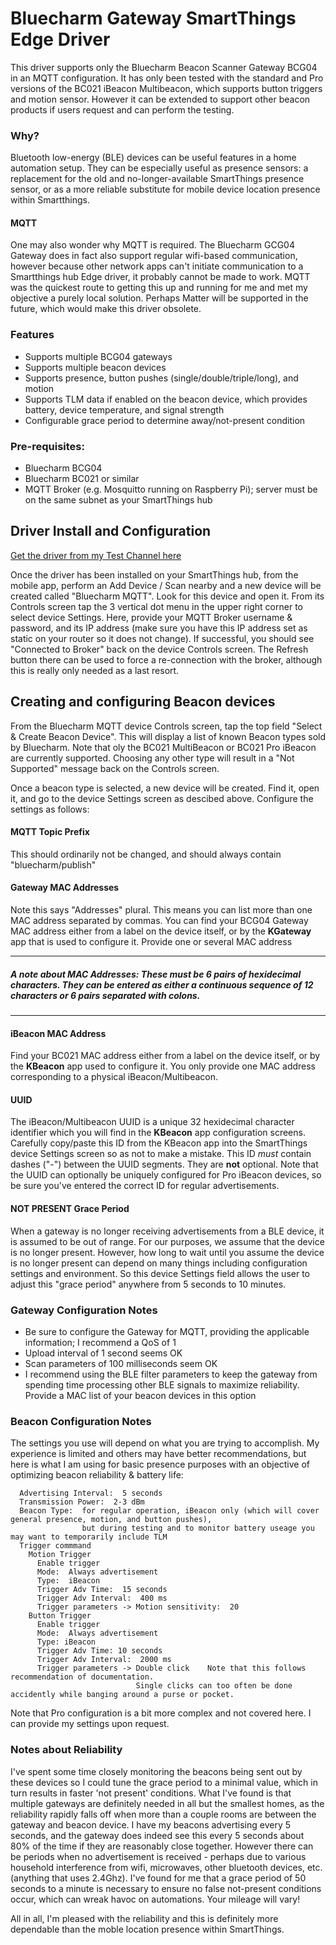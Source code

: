 # Bluecharm Gateway SmartThings Edge Driver

This driver supports only the Bluecharm Beacon Scanner Gateway BCG04 in an MQTT configuration.  It has only been tested with the standard and Pro versions of the BC021 iBeacon Multibeacon, which supports button triggers and motion sensor.  However it can be extended to support other beacon products if users request and can perform the testing.

### Why?
Bluetooth low-energy (BLE) devices can be useful features in a home automation setup.  They can be especially useful as presence sensors:  a replacement for the old and no-longer-available SmartThings presence sensor, or as a more reliable substitute for mobile device location presence within Smartthings.

#### MQTT
One may also wonder why MQTT is required.  The Bluecharm GCG04 Gateway does in fact also support regular wifi-based communication, however because other network apps can't initiate communication to a Smartthings hub Edge driver, it probably cannot be made to work.  MQTT was the quickest route to getting this up and running for me and met my objective a purely local solution.  Perhaps Matter will be supported in the future, which would make this driver obsolete.

### Features
- Supports multiple BCG04 gateways
- Supports multiple beacon devices
- Supports presence, button pushes (single/double/triple/long), and motion
- Supports TLM data if enabled on the beacon device, which provides battery, device temperature, and signal strength
- Configurable grace period to determine away/not-present condition

### Pre-requisites:
- Bluecharm BCG04
- Bluecharm BC021 or similar
- MQTT Broker (e.g. Mosquitto running on Raspberry Pi); server must be on the same subnet as your SmartThings hub

## Driver Install and Configuration
[Get the driver from my Test Channel here](https://bestow-regional.api.smartthings.com/invite/Q1jP7BqnNNlL)

Once the driver has been installed on your SmartThings hub, from the mobile app, perform an Add Device / Scan nearby and a new device will be created called "Bluecharm MQTT".  Look for this device and open it.  From its Controls screen tap the 3 vertical dot menu in the upper right corner to select device Settings.  Here, provide your MQTT Broker username & password, and its IP address (make sure you have this IP address set as static on your router so it does not change).  If successful, you should see "Connected to Broker" back on the device Controls screen.  The Refresh button there can be used to force a re-connection with the broker, although this is really only needed as a last resort.

## Creating and configuring Beacon devices
From the Bluecharm MQTT device Controls screen, tap the top field "Select & Create Beacon Device".  This will display a list of known Beacon types sold by Bluecharm.  Note that oly the BC021 MultiBeacon or BC021 Pro iBeacon are currently supported.  Choosing any other type will result in a "Not Supported" message back on the Controls screen.

Once a beacon type is selected, a new device will be created.  Find it, open it, and go to the device Settings screen as descibed above.
Configure the settings as follows:

#### MQTT Topic Prefix
This should ordinarily not be changed, and should always contain "bluecharm/publish"

#### Gateway MAC Addresses
Note this says "Addresses" plural.  This means you can list more than one MAC address separated by commas.  You can find your BCG04 Gateway MAC address either from a label on the device itself, or by the **KGateway** app that is used to configure it.  Provide one or several MAC address

---
##### A note about MAC Addresses:  These must be 6 pairs of hexidecimal characters.  They can be entered as either a continuous sequence of 12 characters or 6 pairs separated with colons.
---

#### iBeacon MAC Address
Find your BC021 MAC address either from a label on the device itself, or by the **KBeacon** app used to configure it.  You only provide one MAC address corresponding to a physical iBeacon/Multibeacon.

#### UUID
The iBeacon/Multibeacon UUID is a unique 32 hexidecimal character identifier which you will find in the **KBeacon** app configuration screens.  Carefully copy/paste this ID from the KBeacon app into the SmartThings device Settings screen so as not to make a mistake.  This ID *must* contain dashes ("-") between the UUID segments.  They are **not** optional.  Note that the UUID can optionally be uniquely configured for Pro iBeacon devices, so be sure you've entered the correct ID for regular advertisements.

#### NOT PRESENT Grace Period
When a gateway is no longer receiving advertisements from a BLE device, it is assumed to be out of range.  For our purposes, we assume that the device is no longer present.  However, how long to wait until you assume the device is no longer present can depend on many things including configuration settings and environment.  So this device Settings field allows the user to adjust this "grace period" anywhere from 5 seconds to 10 minutes.


### Gateway Configuration Notes
- Be sure to configure the Gateway for MQTT, providing the applicable information; I recommend a QoS of 1
- Upload interval of 1 second seems OK
- Scan parameters of 100 milliseconds seem OK
- I recommend using the BLE filter parameters to keep the gateway from spending time processing other BLE signals to maximize reliability.  Provide a MAC list of your beacon devices in this option

### Beacon Configuration Notes
The settings you use will depend on what you are trying to accomplish.  My experience is limited and others may have better recommendations, but here is what I am using for basic presence purposes with an objective of optimizing beacon reliability & battery life:
```
  Advertising Interval:  5 seconds
  Transmission Power:  2-3 dBm
  Beacon Type:  for regular operation, iBeacon only (which will cover general presence, motion, and button pushes),
                but during testing and to monitor battery useage you may want to temporarily include TLM
  Trigger commmand
    Motion Trigger
      Enable trigger
      Mode:  Always advertisement
      Type:  iBeacon
      Trigger Adv Time:  15 seconds
      Trigger Adv Interval:  400 ms
      Trigger parameters -> Motion sensitivity:  20
    Button Trigger
      Enable trigger
      Mode:  Always advertisement
      Type: iBeacon
      Trigger Adv Time: 10 seconds
      Trigger Adv Interval:  2000 ms
      Trigger parameters -> Double click    Note that this follows recommendation of documentation.
                            Single clicks can too often be done accidently while banging around a purse or pocket.
```
Note that Pro configuration is a bit more complex and not covered here.  I can provide my settings upon request.

### Notes about Reliability
I've spent some time closely monitoring the beacons being sent out by these devices so I could tune the grace period to a minimal value, which in turn results in faster 'not present' conditions.  What I've found is that multiple gateways are definitely needed in all but the smallest homes, as the reliability rapidly falls off when more than a couple rooms are between the gateway and beacon device.  I have my beacons advertising every 5 seconds, and the gateway does indeed see this every 5 seconds about 80% of the time if they are reasonably close together.  However there can be periods when no advertisement is received - perhaps due to various household interference from wifi, microwaves, other bluetooth devices, etc. (anything that uses 2.4Ghz).  I've found for me that a grace period of 50 seconds to a minute is necessary to ensure no false not-present conditions occur, which can wreak havoc on automations.  Your mileage will vary!  

All in all, I'm pleased with the reliability and this is definitely more dependable than the moble location presence within SmartThings.
